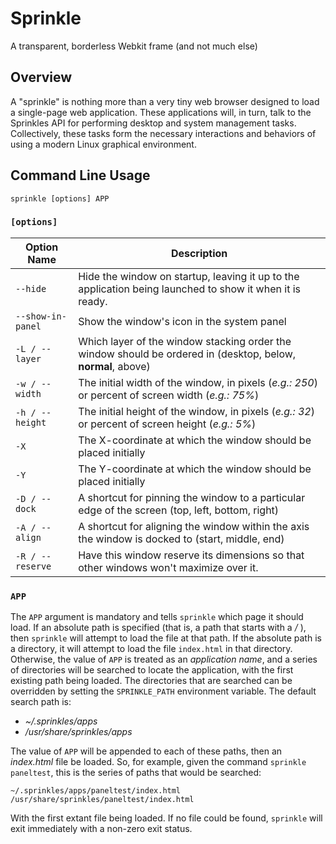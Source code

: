 # Sprinkle
A transparent, borderless Webkit frame (and not much else)

## Overview

A "sprinkle" is nothing more than a very tiny web browser designed to load a single-page web application.  These applications will, in turn, talk to the Sprinkles API for performing desktop and system management tasks.  Collectively, these tasks form the necessary interactions and behaviors of using a modern Linux graphical environment.

## Command Line Usage

```
sprinkle [options] APP
```

### `[options]`

| Option Name         | Description                                                                                                                |
| ------------------- | -------------------------------------------------------------------------------------------------------------------------- |
| `--hide`            | Hide the window on startup, leaving it up to the application being launched to show it when it is ready.                   |
| `--show-in-panel`   | Show the window's icon in the system panel                                                                                 |
| `-L / --layer`      | Which layer of the window stacking order the window should be ordered in (desktop, below, **normal**, above)               |
| `-w / --width`      | The initial width of the window, in pixels (_e.g.: 250_) or percent of screen width (_e.g.: 75%_)                          |
| `-h / --height`     | The initial height of the window, in pixels (_e.g.: 32_) or percent of screen height (_e.g.: 5%_)                          |
| `-X`                | The X-coordinate at which the window should be placed initially                                                            |
| `-Y`                | The Y-coordinate at which the window should be placed initially                                                            |
| `-D / --dock`       | A shortcut for pinning the window to a particular edge of the screen (top, left, bottom, right)                            |
| `-A / --align`      | A shortcut for aligning the window within the axis the window is docked to (start, middle, end)                            |
| `-R / --reserve`    | Have this window reserve its dimensions so that other windows won't maximize over it.                                      |


### `APP`

The `APP` argument is mandatory and tells `sprinkle` which page it should load.  If an absolute path is specified (that is, a path that starts with a _/_ ), then `sprinkle` will attempt to load the file at that path.  If the absolute path is a directory, it will attempt to load the file `index.html` in that directory.  Otherwise, the value of `APP` is treated as an _application name_, and a series of directories will be searched to locate the application, with the first existing path being loaded.  The directories that are searched can be overridden by setting the `SPRINKLE_PATH` environment variable.  The default search path is:

* _~/.sprinkles/apps_
* _/usr/share/sprinkles/apps_

The value of `APP` will be appended to each of these paths, then an _index.html_ file be loaded.  So, for example, given the command `sprinkle paneltest`, this is the series of paths that would be searched:

```
~/.sprinkles/apps/paneltest/index.html
/usr/share/sprinkles/paneltest/index.html
```

With the first extant file being loaded.  If no file could be found, `sprinkle` will exit immediately with a non-zero exit status.

